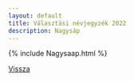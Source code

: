 ```yaml
---
layout: default
title: Választási névjegyzék 2022
description: Nagysáp
---
```


{% include Nagysaap.html %}

[Vissza](./)